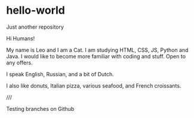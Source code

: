 # hello-world
Just another repository

Hi Humans!

My name is Leo and I am a Cat. I am studying HTML, CSS, JS, Python and Java. I would like to become more familiar with coding and stuff.
Open to any offers.

I speak English, Russian, and a bit of Dutch. 

I also like donuts, Italian pizza, various seafood, and French croissants.

/// 

Testing branches on Github
